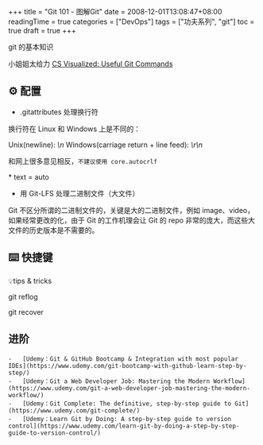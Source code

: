 +++
title = "Git 101 - 图解Git"
date = 2008-12-01T13:08:47+08:00
readingTime = true
categories = ["DevOps"]
tags = ["功夫系列", "git"]
toc = true
draft = true
+++

git 的基本知识

<!--more-->

小姐姐太给力
[CS Visualized: Useful Git Commands](https://dev.to/lydiahallie/cs-visualized-useful-git-commands-37p1)

## ⚙️ 配置

-   .gitattributes 处理换行符

换行符在 Linux 和 Windows 上是不同的：

Unix(newline): _\n_
Windows(carriage return + line feed): _\r\n_

和网上很多意见相反，`不建议使用 core.autocrlf`

\* text = auto

-   用 Git-LFS 处理二进制文件（大文件）

Git 不区分所谓的二进制文件的，关键是大的二进制文件，例如 image、video，如果经常更改的化，由于 Git 的工作机理会让 Git 的 repo 非常的庞大，而这些大文件的历史版本是不需要的。

## ⌨️ 快捷键

💡tips & tricks

git reflog

git recover

## 进阶

    -   [Udemy：Git & GitHub Bootcamp & Integration with most popular IDEs](https://www.udemy.com/git-bootcamp-with-github-learn-step-by-step/)
    -   [‍Udemy：Git a Web Developer Job: Mastering the Modern Workflow](https://www.udemy.com/git-a-web-developer-job-mastering-the-modern-workflow/)
    -   [‍Udemy：Git Complete: The definitive, step-by-step guide to Git](https://www.udemy.com/git-complete/)
    -   [‍Udemy：Learn Git by Doing: A step-by-step guide to version control](https://www.udemy.com/learn-git-by-doing-a-step-by-step-guide-to-version-control/)
